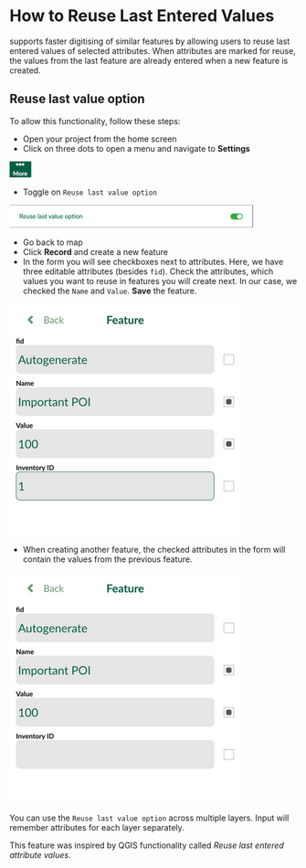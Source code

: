 # How to Reuse Last Entered Values

<MobileAppName /> supports faster digitising of similar features by allowing users to reuse last entered values of selected attributes. When attributes are marked for reuse, the values from the last feature are already entered when a new feature is created.

## Reuse last value option

To allow this functionality, follow these steps:

 - Open your project from the home screen
 - Click on three dots to open a menu and navigate to **Settings**

![photos](./input_more_icon.png)

 - Toggle on `Reuse last value option`

![photos](./reuse_last_value_option.png)

 - Go back to map
 - Click **Record** and create a new feature
 - In the form you will see checkboxes next to attributes. Here, we have three editable attributes (besides `fid`). Check the attributes, which values you want to reuse in features you will create next. In our case, we checked the `Name` and `Value`. **Save** the feature.

![photos](./reuse_last_values_digitize_before.png)

 - When creating another feature, the checked attributes in the form will contain the values from the previous feature.

![photos](./reuse_last_values_digitize_after.png)

You can use the `Reuse last value option` across multiple layers. Input will remember attributes for each layer separately.

This feature was inspired by QGIS functionality called _Reuse last entered attribute values_.
